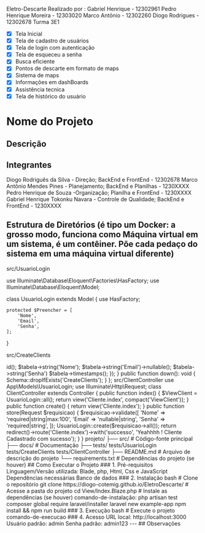 Eletro-Descarte
Realizado por :
Gabriel Henrique - 12302961
Pedro Henrique Moreira - 12303020
Marco Antônio - 12302260
Diogo Rodrigues - 12302678
Turma 3E1

- [x] Tela Inicial 
- [x] Tela de cadastro de usuários
- [x] Tela de login com autenticação
- [x] Tela de esqueceu a senha
- [x] Busca eficiente
- [x] Pontos de descarte em formato de maps
- [x] Sistema de maps
- [x] Informações em dashBoards
- [x] Assistência tecnica
- [x] Tela de histórico do usuário

# Nome do Projeto
<!-- Eletro-Descarte -->

## Descrição
<!-- Eletro-Descarte é uma empresa com o intuito de combater a poluição da terra devido ao descarte indevido do Lixo eletrônico, nossa empresa acolhe, separa e entrega a matéria prima de volta á empresas que vão reutilizar-las, tudo isso afim de diminuir o consumo excessivo de matéria prima em mineradoras (Ferro, Litio, cobre, ouro) e incentivar ás pessoas a cuidar do futuro da geração, jogando o lixo no local correto -->

## Integrantes
<!-- Liste todos os integrantes do grupo no formato Nome - Matrícula -->
Diogo Rodriguês da Silva - Direção; BackEnd e FrontEnd  - 12302678
Marco Antônio Mendes Pines - Planejamento; BackEnd e Planilhas - 1230XXXX
Pedro Henrique de Souza -Organização; Planilha e FrontEnd - 1230XXXX
Gabriel Henrique Tokonku Navara - Controle de Qualidade; BackEnd e FrontEnd - 1230XXXX

## Estrutura de Diretórios (é tipo um Docker: a grosso modo, funciona como Máquina virtual em um sistema, é um contêiner. Põe cada pedaço do sistema em uma máquina virtual diferente)

<!-- Vamos Criar a Pasta Models, fazer a Model do Cliente-->


src/UsuarioLogin

use Illuminate\Database\Eloquent\Factories\HasFactory;
use Illuminate\Database\Eloquent\Model;

class UsuarioLogin extends Model {
    use HasFactory;

    protected $Preencher = [
        'Nome',
        'Email',
        'Senha',
    ];
}
<!-- Vamos Criar a tabela Criar Cliente-->
src/CreateClients

<?php
use Illuminate\Database\Migrations\Migration;
use Illuminate\Database\Schema\Blueprint;
use Illuminate\Support\Facades\Schema;

return new class extends Migration {
    public function up(): void {
        Schema::create('CreateClients', function (Blueprint $tabela) {
            $tabela->id();
            $tabela->string('Nome');
            $tabela->string('Email')->nullable();
            $tabela->string('Senha')
            $tabela->timestamps();
        });
    }

    public function down(): void {
        Schema::dropIfExists('CreateClients');
    }
};
<!-- Vamos criar a Controller do Cliente-->
src/ClientController


use App\Models\UsuarioLogin;
use Illuminate\Http\Request;

class ClientController extends Controller {
    public function index() {
        $ViewClient = UsuarioLogin::all();
        return view('Cliente.index', compact('ViewClient')); <!--AVISO ! A View cliente(Cliente.index) ainda não foi criada, eu coloquei de exemplo-->
    }


    public function create() {
        return view('Cliente.index');
    }


    public function store(Request $requisicao) {
        $requisicao->validate([
            'Nome' => 'required|string|max:100',
            'Email' => 'nullable|string',
            'Senha' => 'required|string',
        ]);

        UsuarioLogin::create($requisicao->all());

        return redirect()->route('Cliente.index')->with('successo', 'Yeahhhh ! Cliente Cadastrado com sucesso');
    }
}

<!--Fim da Controller do Cliente-->

projeto/
├── src/               # Código-fonte principal
├── docs/              # Documentação
├── tests/
tests/UsuarioLogin
tests/CreateClients
tests/ClientController
├── README.md          # Arquivo de descrição do projeto
└── requirements.txt   # Dependências do projeto (se houver)


## Como Executar o Projeto

### 1. Pré-requisitos
<!-- Liste os requisitos necessários, como linguagens, frameworks, bibliotecas, banco de dados, etc. -->
Linguagem/Versão utilizada: Blade, php, Html, Css e JavaScript
Dependências necessárias
Banco de dados

### 2. Instalação
<!-- Explique como preparar o ambiente -->
bash
# Clone o repositório
git clone https://diogo-cotemig.github.io/EletroDescarte/

# Acesse a pasta do projeto
cd View/Index.Blaze.php

# Instale as dependências (se houver)
comando-de-instalação:
php artisan test
composer global require laravel/installer
laravel new example-app
npm install && npm run build

### 3. Execução
<!-- Explique como rodar o projeto -->
bash
# Execute o projeto
comando-de-execucao


### 4. Acesso
<!-- Informe como acessar a aplicação (por exemplo, URL local ou credenciais de teste) -->
URL local: http://localhost:3000  
Usuário padrão: admin  
Senha padrão: admin123  

---

## Observações
<!-- Depois dos tester, dar cls para limpar o console

16 de Outubro - instalação do Breeze -->

